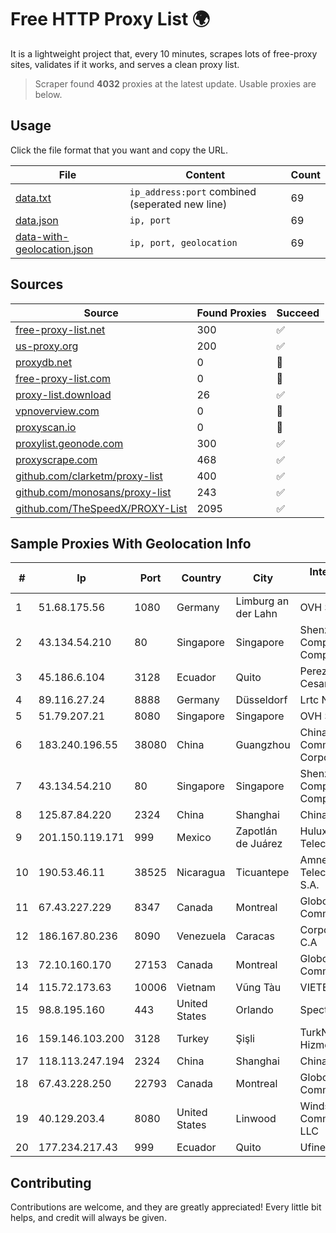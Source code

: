 
# Free HTTP Proxy List 🌍

It is a lightweight project that, every 10 minutes, scrapes lots of free-proxy sites, validates if it works, and serves a clean proxy list.


> Scraper found **4032** proxies at the latest update. Usable proxies are below.

## Usage

Click the file format that you want and copy the URL.


|File|Content|Count|
|----|-------|-----|
|[data.txt](https://raw.githubusercontent.com/themiralay/Proxy-List-World/master/data.txt)|`ip_address:port` combined (seperated new line)|69|
|[data.json](https://raw.githubusercontent.com/themiralay/Proxy-List-World/master/data.json)|`ip, port`|69|
|[data-with-geolocation.json](https://raw.githubusercontent.com/themiralay/Proxy-List-World/master/data-with-geolocation.json)|`ip, port, geolocation`|69|

## Sources

|Source|Found Proxies|Succeed|
|------|-------------|-------|
|[free-proxy-list.net](https://free-proxy-list.net)|300|✅|
|[us-proxy.org](https://www.us-proxy.org)|200|✅|
|[proxydb.net](http://proxydb.net)|0|🚫|
|[free-proxy-list.com](https://free-proxy-list.com/?page=&port=&type%5B%5D=http&type%5B%5D=https&up_time=0&search=Search)|0|🚫|
|[proxy-list.download](https://www.proxy-list.download/HTTP)|26|✅|
|[vpnoverview.com](https://vpnoverview.com/privacy/anonymous-browsing/free-proxy-servers)|0|🚫|
|[proxyscan.io](https://www.proxyscan.io)|0|🚫|
|[proxylist.geonode.com](https://proxylist.geonode.com/api/proxy-list?limit=300&page=1&sort_by=lastChecked&sort_type=desc&protocols=http,https)|300|✅|
|[proxyscrape.com](https://api.proxyscrape.com/v2/?request=displayproxies&protocol=http&timeout=10000&country=all&ssl=all&anonymity=all)|468|✅|
|[github.com/clarketm/proxy-list](https://raw.githubusercontent.com/clarketm/proxy-list/master/proxy-list-raw.txt)|400|✅|
|[github.com/monosans/proxy-list](https://raw.githubusercontent.com/monosans/proxy-list/main/proxies/http.txt)|243|✅|
|[github.com/TheSpeedX/PROXY-List](https://raw.githubusercontent.com/TheSpeedX/PROXY-List/master/http.txt)|2095|✅|


## Sample Proxies With Geolocation Info

|#|Ip|Port|Country|City|Internet Service Provider|
|-|--|----|-------|----|-------------------------|
|1|51.68.175.56|1080|Germany|Limburg an der Lahn|OVH SAS|
|2|43.134.54.210|80|Singapore|Singapore|Shenzhen Tencent Computer Systems Company Limited|
|3|45.186.6.104|3128|Ecuador|Quito|Perez Tito Julio Cesar|
|4|89.116.27.24|8888|Germany|Düsseldorf|Lrtc Network Rent|
|5|51.79.207.21|8080|Singapore|Singapore|OVH SAS|
|6|183.240.196.55|38080|China|Guangzhou|China Mobile Communications Corporation|
|7|43.134.54.210|80|Singapore|Singapore|Shenzhen Tencent Computer Systems Company Limited|
|8|125.87.84.220|2324|China|Shanghai|China Telecom|
|9|201.150.119.171|999|Mexico|Zapotlán de Juárez|Hulux Telecomunicaciones|
|10|190.53.46.11|38525|Nicaragua|Ticuantepe|Amnet Telecomunicaciones S.A.|
|11|67.43.227.229|8347|Canada|Montreal|GloboTech Communications|
|12|186.167.80.236|8090|Venezuela|Caracas|Corporacion Digitel C.A|
|13|72.10.160.170|27153|Canada|Montreal|GloboTech Communications|
|14|115.72.173.63|10006|Vietnam|Vũng Tàu|VIETELmetro|
|15|98.8.195.160|443|United States|Orlando|Spectrum|
|16|159.146.103.200|3128|Turkey|Şişli|TurkNet Iletisim Hizmetleri|
|17|118.113.247.194|2324|China|Shanghai|Chinanet|
|18|67.43.228.250|22793|Canada|Montreal|GloboTech Communications|
|19|40.129.203.4|8080|United States|Linwood|Windstream Communications LLC|
|20|177.234.217.43|999|Ecuador|Quito|Ufinet Panama S.A.|



## Contributing

Contributions are welcome, and they are greatly appreciated! Every
little bit helps, and credit will always be given.

